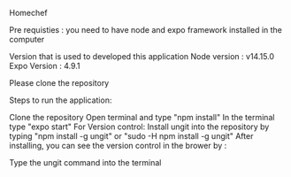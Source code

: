 Homechef

Pre requisties : you need to have node and expo framework installed in the computer

Version that is used to developed this application Node version : v14.15.0 Expo Version : 4.9.1

Please clone the repository

Steps to run the application:

Clone the repository
Open terminal and type "npm install"
In the terminal type "expo start"
For Version control: Install ungit into the repository by typing "npm install -g ungit" or "sudo -H npm install -g ungit" After installing, you can see the version control in the brower by :

Type the ungit command into the terminal
